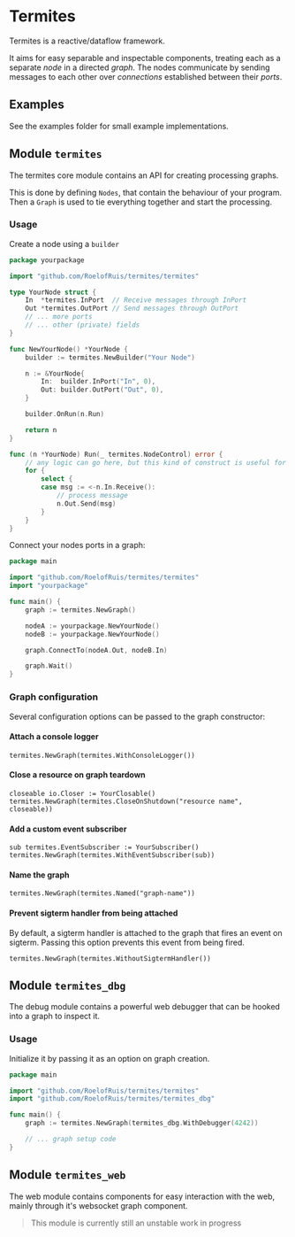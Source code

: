 # Termites

Termites is a reactive/dataflow framework. 

It aims for easy separable and inspectable components, treating each as a separate *node* in a directed *graph*. The nodes communicate by sending messages to each other over *connections* established between their *ports*.

## Examples

See the examples folder for small example implementations.

## Module `termites`

The termites core module contains an API for creating processing graphs.

This is done by defining `Nodes`, that contain the behaviour of your program. Then a `Graph` is used to tie everything together and start the processing.

### Usage

Create a node using a `builder`

```go
package yourpackage

import "github.com/RoelofRuis/termites/termites"

type YourNode struct {
	In  *termites.InPort  // Receive messages through InPort
	Out *termites.OutPort // Send messages through OutPort
	// ... more ports
	// ... other (private) fields
}

func NewYourNode() *YourNode {
	builder := termites.NewBuilder("Your Node")

	n := &YourNode{
		In:  builder.InPort("In", 0),
		Out: builder.OutPort("Out", 0),
	}

	builder.OnRun(n.Run)

	return n
}

func (n *YourNode) Run(_ termites.NodeControl) error {
	// any logic can go here, but this kind of construct is useful for streaming processing
	for {
		select {
		case msg := <-n.In.Receive():
			// process message
			n.Out.Send(msg)
		}
	}
}
```

Connect your nodes ports in a graph:

```go
package main

import "github.com/RoelofRuis/termites/termites"
import "yourpackage"

func main() {
	graph := termites.NewGraph()

	nodeA := yourpackage.NewYourNode()
	nodeB := yourpackage.NewYourNode()

	graph.ConnectTo(nodeA.Out, nodeB.In)

	graph.Wait()
}
```

### Graph configuration

Several configuration options can be passed to the graph constructor:

#### Attach a console logger
```golang
termites.NewGraph(termites.WithConsoleLogger())
```

#### Close a resource on graph teardown
```golang
closeable io.Closer := YourClosable()
termites.NewGraph(termites.CloseOnShutdown("resource name", closeable))
```

#### Add a custom event subscriber
```golang
sub termites.EventSubscriber := YourSubscriber()
termites.NewGraph(termites.WithEventSubscriber(sub))
```

#### Name the graph
```golang
termites.NewGraph(termites.Named("graph-name"))
```

#### Prevent sigterm handler from being attached
By default, a sigterm handler is attached to the graph that fires an event on sigterm. Passing this option prevents this event from being fired.
```golang
termites.NewGraph(termites.WithoutSigtermHandler())
```

## Module `termites_dbg`

The debug module contains a powerful web debugger that can be hooked into a graph to inspect it.

### Usage

Initialize it by passing it as an option on graph creation.

```go
package main

import "github.com/RoelofRuis/termites/termites"
import "github.com/RoelofRuis/termites/termites_dbg"

func main() {
	graph := termites.NewGraph(termites_dbg.WithDebugger(4242))

	// ... graph setup code
}
```

## Module `termites_web`

The web module contains components for easy interaction with the web, mainly through it's websocket graph component.

> This module is currently still an unstable work in progress
